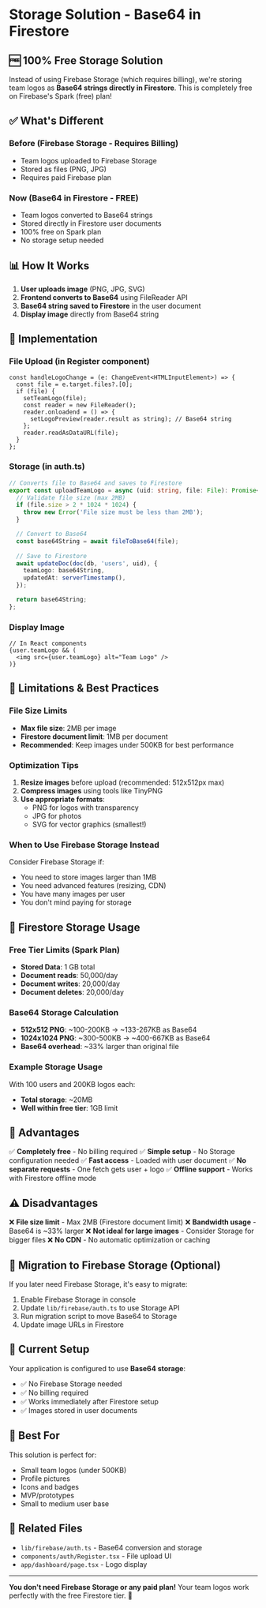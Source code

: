 # Storage Solution - Base64 in Firestore

## 🆓 **100% Free Storage Solution**

Instead of using Firebase Storage (which requires billing), we're storing team logos as **Base64 strings directly in Firestore**. This is completely free on Firebase's Spark (free) plan!

## ✅ **What's Different**

### Before (Firebase Storage - Requires Billing)
- Team logos uploaded to Firebase Storage
- Stored as files (PNG, JPG)
- Requires paid Firebase plan

### Now (Base64 in Firestore - FREE)
- Team logos converted to Base64 strings
- Stored directly in Firestore user documents
- 100% free on Spark plan
- No storage setup needed

## 📊 **How It Works**

1. **User uploads image** (PNG, JPG, SVG)
2. **Frontend converts to Base64** using FileReader API
3. **Base64 string saved to Firestore** in the user document
4. **Display image** directly from Base64 string

## 🔧 **Implementation**

### File Upload (in Register component)
```tsx
const handleLogoChange = (e: ChangeEvent<HTMLInputElement>) => {
  const file = e.target.files?.[0];
  if (file) {
    setTeamLogo(file);
    const reader = new FileReader();
    reader.onloadend = () => {
      setLogoPreview(reader.result as string); // Base64 string
    };
    reader.readAsDataURL(file);
  }
};
```

### Storage (in auth.ts)
```typescript
// Converts file to Base64 and saves to Firestore
export const uploadTeamLogo = async (uid: string, file: File): Promise<string> => {
  // Validate file size (max 2MB)
  if (file.size > 2 * 1024 * 1024) {
    throw new Error('File size must be less than 2MB');
  }

  // Convert to Base64
  const base64String = await fileToBase64(file);
  
  // Save to Firestore
  await updateDoc(doc(db, 'users', uid), {
    teamLogo: base64String,
    updatedAt: serverTimestamp(),
  });

  return base64String;
};
```

### Display Image
```tsx
// In React components
{user.teamLogo && (
  <img src={user.teamLogo} alt="Team Logo" />
)}
```

## 📏 **Limitations & Best Practices**

### File Size Limits
- **Max file size**: 2MB per image
- **Firestore document limit**: 1MB per document
- **Recommended**: Keep images under 500KB for best performance

### Optimization Tips
1. **Resize images** before upload (recommended: 512x512px max)
2. **Compress images** using tools like TinyPNG
3. **Use appropriate formats**:
   - PNG for logos with transparency
   - JPG for photos
   - SVG for vector graphics (smallest!)

### When to Use Firebase Storage Instead
Consider Firebase Storage if:
- You need to store images larger than 1MB
- You need advanced features (resizing, CDN)
- You have many images per user
- You don't mind paying for storage

## 💾 **Firestore Storage Usage**

### Free Tier Limits (Spark Plan)
- **Stored Data**: 1 GB total
- **Document reads**: 50,000/day
- **Document writes**: 20,000/day
- **Document deletes**: 20,000/day

### Base64 Storage Calculation
- **512x512 PNG**: ~100-200KB → ~133-267KB as Base64
- **1024x1024 PNG**: ~300-500KB → ~400-667KB as Base64
- **Base64 overhead**: ~33% larger than original file

### Example Storage Usage
With 100 users and 200KB logos each:
- **Total storage**: ~20MB
- **Well within free tier**: 1GB limit

## 🚀 **Advantages**

✅ **Completely free** - No billing required
✅ **Simple setup** - No Storage configuration needed
✅ **Fast access** - Loaded with user document
✅ **No separate requests** - One fetch gets user + logo
✅ **Offline support** - Works with Firestore offline mode

## ⚠️ **Disadvantages**

❌ **File size limit** - Max 2MB (Firestore document limit)
❌ **Bandwidth usage** - Base64 is ~33% larger
❌ **Not ideal for large images** - Consider Storage for bigger files
❌ **No CDN** - No automatic optimization or caching

## 🔄 **Migration to Firebase Storage (Optional)**

If you later need Firebase Storage, it's easy to migrate:

1. Enable Firebase Storage in console
2. Update `lib/firebase/auth.ts` to use Storage API
3. Run migration script to move Base64 to Storage
4. Update image URLs in Firestore

## 📝 **Current Setup**

Your application is configured to use **Base64 storage**:
- ✅ No Firebase Storage needed
- ✅ No billing required
- ✅ Works immediately after Firestore setup
- ✅ Images stored in user documents

## 🎯 **Best For**

This solution is perfect for:
- Small team logos (under 500KB)
- Profile pictures
- Icons and badges
- MVP/prototypes
- Small to medium user base

## 🔗 **Related Files**

- `lib/firebase/auth.ts` - Base64 conversion and storage
- `components/auth/Register.tsx` - File upload UI
- `app/dashboard/page.tsx` - Logo display

---

**You don't need Firebase Storage or any paid plan!** Your team logos work perfectly with the free Firestore tier. 🎉
